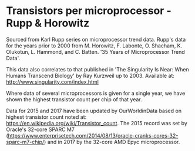 # Transistors per microprocessor - Rupp & Horowitz

Sourced from Karl Rupp series on microprocessor trend data. Rupp's data for the years prior to 2000 from M. Horowitz, F. Labonte, O. Shacham, K. Olukotun, L. Hammond, and C. Batten. '35 Years of Microprocessor Trend Data'.

This data also correlates to that published in 'The Singularity Is Near: When Humans Transcend Biology' by Ray Kurzweil up to 2003. Available at: http://www.singularity.com/index.html

Where data of several microprocessors is given for a single year, we have shown the highest transistor count per chip of that year.

Data for 2015 and 2017 have been updated by OurWorldinData based on highest transistor count noted at: https://en.wikipedia.org/wiki/Transistor_count. The 2015 record was set by Oracle's 32-core SPARC M7 (https://www.enterprisetech.com/2014/08/13/oracle-cranks-cores-32-sparc-m7-chip/) and in 2017 by the 32-core AMD Epyc microprocessor.
